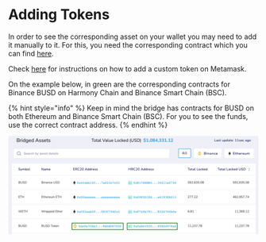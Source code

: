 # Adding Tokens

In order to see the corresponding asset on your wallet you may need to add it manually to it. For this, you need the corresponding contract which you can find [here](https://bridge.harmony.one/tokens).

Check [here](../../network/wallets/browser-extensions-wallets/metamask-wallet.md#hrc-20-hrc721-transactions) for instructions on how to add a custom token on Metamask.

On the example below, in green are the corresponding contracts for Binance BUSD on Harmony Chain and Binance Smart Chain \(BSC\).

{% hint style="info" %}
Keep in mind the bridge has contracts for BUSD on both Ethereum and Binance Smart Chain \(BSC\). For you to see the funds, use the correct contract address.
{% endhint %}

![](../../.gitbook/assets/horizon-bsc8.png)

